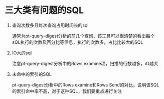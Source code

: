 # 三大类有问题的SQL

1. 查询次数多且每次查询占用时间长的sql

   通常为pt-query-digest分析的前几个查询，该工具可以很清楚的看出每个sQL执行的次数及百分比等信息，执行的次数多，占比比较大的SQL

2. IO大的sql

   注意pt-query-digest分析中的Rows examine项，扫描的行数越多，iO越大

3. 未命中的索引的SQL

   pt-query-digest分析中的Rows examine和Rows Send的对比。说明该SQL的索引命中率不高，对于这种SQL，我们要重点进行关注

